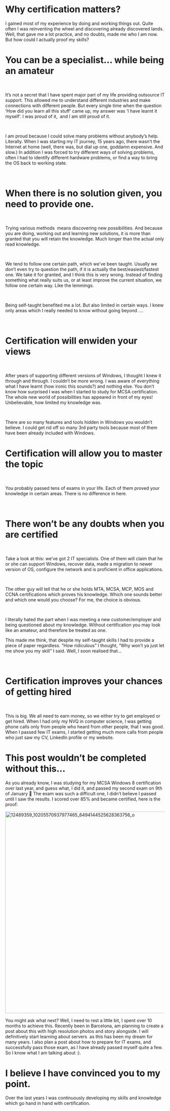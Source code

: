 # Why certification matters?

I gained most of my experience by doing and working things out. Quite often I was reinventing the wheel and discovering already discovered lands. Well, that gave me a lot practice, and no doubts, made me who I am now. But how could I actually proof my skills?

<!--more-->

# You can be a specialist&#8230; while being an amateur

&nbsp;

It&#8217;s not a secret that I have spent major part of my life providing outsource IT support. This allowed me to understand different industries and make connections with different people. But every single time when the question &#8216;How did you learn all this stuff&#8217; came up, my answer was &#8216;I have learnt it myself&#8217;. I was proud of it,  and I am still proud of it.

&nbsp;

I am proud because I could solve many problems without anybody&#8217;s help. Literally. When I was starting my IT journey, 15 years ago, there wasn&#8217;t the Internet at home (well, there was, but dial up one, goddamn expensive. And slow.) In addition I was forced to try different ways of solving problems, often I had to identify different hardware problems, or find a way to bring the OS back to working state.

&nbsp;

# When there is no solution given, you need to provide one.

&nbsp;

Trying various methods  means discovering new possibilities. And because you are doing, working out and learning new solutions, it is more than granted that you will retain the knowledge. Much longer than the actual only read knowledge.

&nbsp;

We tend to follow one certain path, which we&#8217;ve been taught. Usually we don&#8217;t even try to question the path, if it is actually the best/easiest/fastest one. We take it for granted, and I think this is very wrong. Instead of finding something what really suits us, or at least improve the current situation, we follow one certain way. Like the lemmings.

&nbsp;

Being self-taught benefited me a lot. But also limited in certain ways. I knew only areas which I really needed to know without going beyond &#8230;.

&nbsp;

# Certification will enwiden your views

&nbsp;

After years of supporting different versions of Windows, I thought I knew it through and through. I couldn&#8217;t be more wrong. I was aware of everything what I have learnt (how ironic this sounds?) and nothing else. You don&#8217;t know how surprised I was when I started to study for MCSA certification. The whole new world of possibilities has appeared in front of my eyes! Unbelievable, how limited my knowledge was.

&nbsp;

There are so many features and tools hidden in Windows you wouldn&#8217;t believe. I could get rid off so many 3rd party tools because most of them have been already included with Windows.

# Certification will allow you to master the topic

&nbsp;

You probably passed tens of exams in your life. Each of them proved your knowledge in certain areas. There is no difference in here.

&nbsp;

# There won&#8217;t be any doubts when you are certified

&nbsp;

Take a look at this: we&#8217;ve got 2 IT specialists. One of them will claim that he or she can support Windows, recover data, made a migration to newer version of OS, configure the network and is proficient in office applications.

&nbsp;

The other guy will tell that he or she holds MTA, MCSA, MCP, MOS and CCNA certifications which proves his knowledge. Which one sounds better and which one would you choose? For me, the choice is obvious.

&nbsp;

I literally hated the part when I was meeting a new customer/employer and being questioned about my knowledge. Without certification you may look like an amateur, and therefore be treated as one.

This made me think, that despite my self-taught skills I had to provide a piece of paper regardless. &#8220;How ridiculous&#8221; I thought, &#8220;Why won&#8217;t ya just let me show you my skill&#8221; I said. Well, I soon realised that&#8230;

&nbsp;

# Certification improves your chances of getting hired

&nbsp;

This is big. We all need to earn money, so we either try to get employed or get hired. When I had only my NVQ in computer science, I was getting phone calls only from people who heard from other people, that I was good. When I passed few IT exams, I started getting much more calls from people who just saw my CV, LinkedIn profile or my website.

# This post wouldn&#8217;t be completed without this&#8230;

As you already know, I was studying for my MCSA Windows 8 certification over last year, and guess what, I did it, and passed my second exam on 9th of January 🙂 The exam was such a difficult one, I didn&#8217;t believe I passed until I saw the results. I scored over 85% and became certified, here is the proof:

<img loading="lazy" class="aligncenter wp-image-293 size-large" src="https://i2.wp.com/kamilpro.com/wp-content/uploads/2016/01/12489359_10205570937977465_6494144525628363756_o-1024x724.jpg?resize=900%2C636&#038;ssl=1" alt="12489359_10205570937977465_6494144525628363756_o" width="900" height="636" data-recalc-dims="1" /> 

You might ask what next? Well, I need to rest a little bit, I spent over 10 months to achieve this. Recently been in Barcelona, am planning to create a post about this with high resolution photos and story alongside. I will definitively start learning about servers  as this has been my dream for many years. I also plan a post about how to prepare for IT exams, and successfully pass those exam, as I have already passed myself quite a few. So I know what I am talking about :).

# I believe I have convinced you to my point.

Over the last years I was continuously developing my skills and knowledge which go hand in hand with certification.
